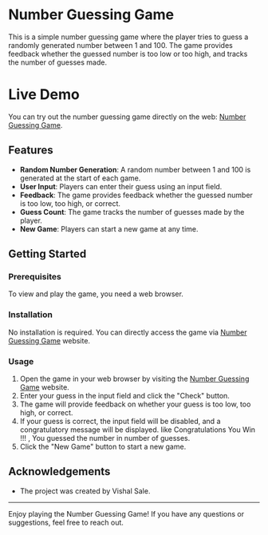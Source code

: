 # Number Guessing Game

This is a simple number guessing game where the player tries to guess a randomly generated number between 1 and 100. The game provides feedback whether the guessed number is too low or too high, and tracks the number of guesses made.

# Live Demo

You can try out the number guessing game directly on the web: [Number Guessing Game](https://vishalsale.github.io/Number_guessing_game/).

## Features

- **Random Number Generation**: A random number between 1 and 100 is generated at the start of each game.
- **User Input**: Players can enter their guess using an input field.
- **Feedback**: The game provides feedback whether the guessed number is too low, too high, or correct.
- **Guess Count**: The game tracks the number of guesses made by the player.
- **New Game**: Players can start a new game at any time.

## Getting Started

### Prerequisites

To view and play the game, you need a web browser.

### Installation

No installation is required. You can directly access the game via [Number Guessing Game](https://vishalsale.github.io/Number_guessing_game/) website.

### Usage

1. Open the game in your web browser by visiting the [Number Guessing Game](https://vishalsale.github.io/Number_guessing_game/) website.
2. Enter your guess in the input field and click the "Check" button.
3. The game will provide feedback on whether your guess is too low, too high, or correct.
4. If your guess is correct, the input field will be disabled, and a congratulatory message will be displayed. like Congratulations You Win !!! , You guessed the number in number of guesses.
5. Click the "New Game" button to start a new game.

## Acknowledgements

- The project was created by Vishal Sale.

---

Enjoy playing the Number Guessing Game! If you have any questions or suggestions, feel free to reach out.

